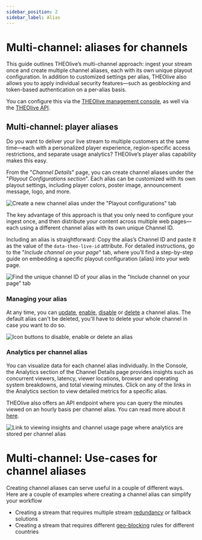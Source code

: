 ```yaml
---
sidebar_position: 2
sidebar_label: Alias
---
```


# Multi-channel: aliases for channels

This guide outlines THEOlive’s multi-channel approach: ingest your stream once and create multiple channel aliases, each with its own unique playout configuration. In addition to customized settings per alias, THEOlive also allows you to apply individual security features—such as geoblocking and token-based authentication on a per-alias basis.

You can configure this via the [THEOlive management console](https://console.theo.live), as well via the [THEOlive API](/theolive/api/channels/create-channel-alias).

## Multi-channel: player aliases

Do you want to deliver your live stream to multiple customers at the same time—each with a personalized player experience, region-specific access restrictions, and separate usage analytics? THEOlive’s player alias capability makes this easy.

From the "_Channel Details_" page, you can create channel aliases under the "_Playout Configurations section_". Each alias can be customized with its own playout settings, including player colors, poster image, announcement message, logo, and more.

![Create a new channel alias under the "Playout configurations" tab](../assets/img//9ce6eb8-Create_channel_alias.jpg)

The key advantage of this approach is that you only need to configure your ingest once, and then distribute your content across multiple web pages—each using a different channel alias with its own unique Channel ID.

Including an alias is straightforward: Copy the alias’s Channel ID and paste it as the value of the `data-theo-live-id` attribute. For detailed instructions, go to the "_Include channel on your page_" tab, where you’ll find a step-by-step guide on embedding a specific playout configuration (alias) into your web page.

![Find the unique channel ID of your alias in the "Include channel on your page" tab](../assets/img/6a57e61-channel-alias-include.png)

### Managing your alias

At any time, you can [update](/theolive/api/channels/update-channel-alias), [enable](/theolive/api/channels/enable-channel-alias), [disable](/theolive/api/channels/disable-channel-alias) or [delete](/theolive/api/channels/delete-channel-alias) a channel alias. The default alias can't be deleted, you'll have to delete your whole channel in case you want to do so.

![Icon buttons to disable, enable or delete an alias](../assets/img/8751d4a-alias-settings.PNG)

### Analytics per channel alias

You can visualize data for each channel alias individually. In the Console, the Analytics section of the Channel Details page provides insights such as concurrent viewers, latency, viewer locations, browser and operating system breakdowns, and total viewing minutes. Click on any of the links in the Analytics section to view detailed metrics for a specific alias.

THEOlive also offers an API endpoint where you can query the minutes viewed on an hourly basis per channel alias. You can read more about it [here](/theolive/api/channels/get-channel-alias-analytics).

![Link to viewing insights and channel usage page where analytics are stored per channel alias](../assets/img/3c77b57-channel-alias-analytics.png)


# Multi-channel: Use-cases for channel aliases

Creating channel aliases can serve useful in a couple of different ways. Here are a couple of examples where creating a channel alias can simplify your workflow

- Creating a stream that requires multiple stream [redundancy](/theolive/platform/redundancy/) or fallback solutions 
- Creating a stream that requires different [geo-blocking](/theolive/platform/Security/geo-blocking/#example-combination-of-channel-and-alias-geo-blocking) rules for different countries
